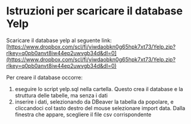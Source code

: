 # Istruzioni per scaricare il database Yelp

Scaricare il database yelp al seguente link: [https://www.dropbox.com/scl/fi/yiwdaobkn0g65hpk7xt73/Yelp.zip?rlkey=q0pb0anvt8iw44ep2uwvgb34d&dl=0](https://www.dropbox.com/scl/fi/yiwdaobkn0g65hpk7xt73/Yelp.zip?rlkey=q0pb0anvt8iw44ep2uwvgb34d&dl=0)

Per creare il database occorre:
1. eseguire lo script yelp.sql nella cartella. Questo crea il database e la struttura delle tabelle, ma senza i dati
2. inserire i dati, selezionando da DBeaver la tabella da popolare, e cliccandoci col tasto destro del mouse selezionare import data. Dalla finestra che appare, scegliere il file csv corrispondente
